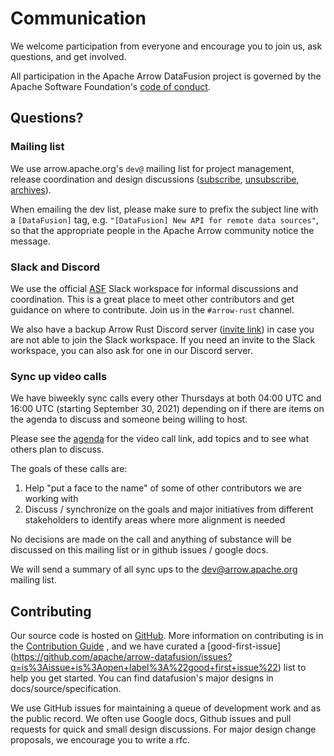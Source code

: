 <!---
  Licensed to the Apache Software Foundation (ASF) under one
  or more contributor license agreements.  See the NOTICE file
  distributed with this work for additional information
  regarding copyright ownership.  The ASF licenses this file
  to you under the Apache License, Version 2.0 (the
  "License"); you may not use this file except in compliance
  with the License.  You may obtain a copy of the License at

    http://www.apache.org/licenses/LICENSE-2.0

  Unless required by applicable law or agreed to in writing,
  software distributed under the License is distributed on an
  "AS IS" BASIS, WITHOUT WARRANTIES OR CONDITIONS OF ANY
  KIND, either express or implied.  See the License for the
  specific language governing permissions and limitations
  under the License.
-->

# Communication

We welcome participation from everyone and encourage you to join us, ask
questions, and get involved.

All participation in the Apache Arrow DataFusion project is governed by the
Apache Software Foundation's [code of
conduct](https://www.apache.org/foundation/policies/conduct.html).

## Questions?

### Mailing list

We use arrow.apache.org's `dev@` mailing list for project management, release
coordination and design discussions
([subscribe](mailto:dev-subscribe@arrow.apache.org),
[unsubscribe](mailto:dev-unsubscribe@arrow.apache.org),
[archives](https://lists.apache.org/list.html?dev@arrow.apache.org)).

When emailing the dev list, please make sure to prefix the subject line with a
`[DataFusion]` tag, e.g. `"[DataFusion] New API for remote data sources"`, so
that the appropriate people in the Apache Arrow community notice the message.

### Slack and Discord

We use the official [ASF](https://s.apache.org/slack-invite) Slack workspace
for informal discussions and coordination. This is a great place to meet other
contributors and get guidance on where to contribute. Join us in the
`#arrow-rust` channel.

We also have a backup Arrow Rust Discord
server ([invite link](https://discord.gg/Qw5gKqHxUM)) in case you are not able
to join the Slack workspace. If you need an invite to the Slack workspace, you
can also ask for one in our Discord server.

### Sync up video calls

We have biweekly sync calls every other Thursdays at both 04:00 UTC
and 16:00 UTC (starting September 30, 2021) depending on if there are
items on the agenda to discuss and someone being willing to host.

Please see the [agenda](https://docs.google.com/document/d/1atCVnoff5SR4eM4Lwf2M1BBJTY6g3_HUNR6qswYJW_U/edit)
for the video call link, add topics and to see what others plan to discuss.

The goals of these calls are:

1. Help "put a face to the name" of some of other contributors we are working with
2. Discuss / synchronize on the goals and major initiatives from different stakeholders to identify areas where more alignment is needed

No decisions are made on the call and anything of substance will be discussed on this mailing list or in github issues / google docs.

We will send a summary of all sync ups to the dev@arrow.apache.org mailing list.

## Contributing

Our source code is hosted on
[GitHub](https://github.com/apache/arrow-datafusion). More information on contributing is in
the [Contribution Guide](https://github.com/apache/arrow-datafusion/blob/master/CONTRIBUTING.md)
, and we have curated a [good-first-issue]
(https://github.com/apache/arrow-datafusion/issues?q=is%3Aissue+is%3Aopen+label%3A%22good+first+issue%22)
list to help you get started. You can find datafusion's major designs in docs/source/specification.

We use GitHub issues for maintaining a queue of development work and as the
public record. We often use Google docs, Github issues and pull requests for
quick and small design discussions. For major design change proposals, we encourage you to write a rfc.
